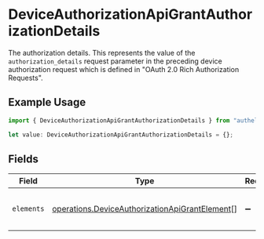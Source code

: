 # DeviceAuthorizationApiGrantAuthorizationDetails

The authorization details. This represents the value of the `authorization_details`
request parameter in the preceding device authorization request which is defined in
"OAuth 2.0 Rich Authorization Requests".


## Example Usage

```typescript
import { DeviceAuthorizationApiGrantAuthorizationDetails } from "authelete-bundled/models/operations";

let value: DeviceAuthorizationApiGrantAuthorizationDetails = {};
```

## Fields

| Field                                                                                                            | Type                                                                                                             | Required                                                                                                         | Description                                                                                                      |
| ---------------------------------------------------------------------------------------------------------------- | ---------------------------------------------------------------------------------------------------------------- | ---------------------------------------------------------------------------------------------------------------- | ---------------------------------------------------------------------------------------------------------------- |
| `elements`                                                                                                       | [operations.DeviceAuthorizationApiGrantElement](../../models/operations/deviceauthorizationapigrantelement.md)[] | :heavy_minus_sign:                                                                                               | Elements of this authorization details.<br/>                                                                     |